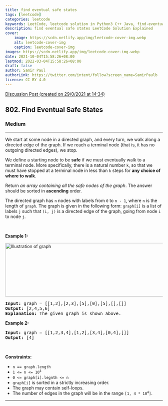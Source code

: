 ```yaml
---
title: find eventual safe states
tags: [leetcode]
categories: leetcode
keywords: LeetCode, leetcode solution in Python3 C++ Java, find-eventual-safe-states solution
description: find eventual safe states LeetCode Solution Explained
cover:
    image: https://scdn.netlify.app/img/leetcode-cover-img.webp
    alt: leetcode-cover-img
    caption: leetcode-cover-img
images: https://scdn.netlify.app/img/leetcode-cover-img.webp
date: 2021-10-04T15:58:26+08:00
lastmod: 2022-03-04T15:58:26+08:00
draft: false
author: Samir Paul
authorLink: https://twitter.com/intent/follow?screen_name=SamirPaulb
license: CC BY 4.0
---
```



[Discussion Post (created on 29/0/2021 at 14:34)](https://leetcode.com/problems/find-eventual-safe-states/discuss/1040211/DFS-or-Beats-95-or-C%2B%2B)  
<h2>802. Find Eventual Safe States</h2><h3>Medium</h3><hr><div><p>We start at some node in a directed graph, and every turn, we walk along a directed edge of the graph. If we reach a terminal node (that is, it has no outgoing directed edges), we stop.</p>

<p>We define a starting node to be <strong>safe</strong> if we must eventually walk to a terminal node. More specifically, there is a natural number <code>k</code>, so that we must have stopped at a terminal node in less than <code>k</code> steps for <strong>any choice of where to walk</strong>.</p>

<p>Return <em>an array containing all the safe nodes of the graph</em>. The answer should be sorted in <strong>ascending</strong> order.</p>

<p>The directed graph has <code>n</code> nodes with labels from <code>0</code> to <code>n - 1</code>, where <code>n</code> is the length of <code>graph</code>. The graph is given in the following form: <code>graph[i]</code> is a list of labels <code>j</code> such that <code>(i, j)</code> is a directed edge of the graph, going from node <code>i</code> to node <code>j</code>.</p>

<p>&nbsp;</p>
<p><strong>Example 1:</strong></p>
<img alt="Illustration of graph" src="https://s3-lc-upload.s3.amazonaws.com/uploads/2018/03/17/picture1.png" style="height: 171px; width: 600px;">
<pre><strong>Input:</strong> graph = [[1,2],[2,3],[5],[0],[5],[],[]]
<strong>Output:</strong> [2,4,5,6]
<strong>Explanation:</strong> The given graph is shown above.
</pre>

<p><strong>Example 2:</strong></p>

<pre><strong>Input:</strong> graph = [[1,2,3,4],[1,2],[3,4],[0,4],[]]
<strong>Output:</strong> [4]
</pre>

<p>&nbsp;</p>
<p><strong>Constraints:</strong></p>

<ul>
	<li><code>n == graph.length</code></li>
	<li><code>1 &lt;= n &lt;= 10<sup>4</sup></code></li>
	<li><code>0 &lt;= graph[i].legnth &lt;= n</code></li>
	<li><code>graph[i]</code> is sorted in a strictly increasing order.</li>
	<li>The graph may contain self-loops.</li>
	<li>The number of edges in the graph will be in the range <code>[1, 4 * 10<sup>4</sup>]</code>.</li>
</ul>
</div>

---


